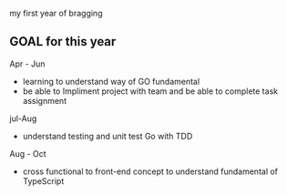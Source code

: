 my first year of bragging
## GOAL for this year ##

Apr - Jun
* learning to understand way of GO fundamental
* be able to Impliment project with team and be able to complete task assignment

jul-Aug
* understand testing and unit test Go with TDD

Aug - Oct
* cross functional to front-end concept to understand fundamental of TypeScript 

